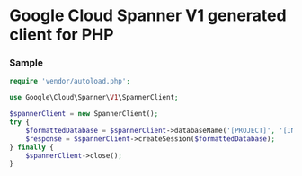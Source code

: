 # Google Cloud Spanner V1 generated client for PHP

### Sample

```php
require 'vendor/autoload.php';

use Google\Cloud\Spanner\V1\SpannerClient;

$spannerClient = new SpannerClient();
try {
    $formattedDatabase = $spannerClient->databaseName('[PROJECT]', '[INSTANCE]', '[DATABASE]');
    $response = $spannerClient->createSession($formattedDatabase);
} finally {
    $spannerClient->close();
}
```
